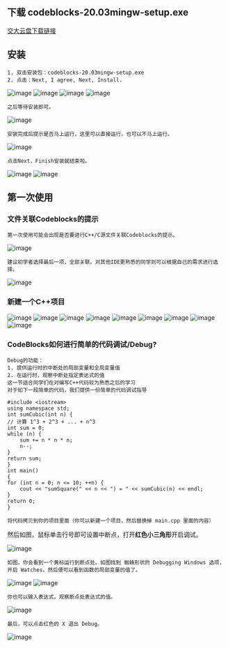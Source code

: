 ## 下载 codeblocks-20.03mingw-setup.exe
[交大云盘下载链接](https://jbox.sjtu.edu.cn/link/view/9f753b5137eb496388b32760df8ee67d)
## 安装
    1. 双击安装包：codeblocks-20.03mingw-setup.exe
    2. 点击：Next, I agree, Next, Install.

![image](https://github.com/longsjtu/FAQ/blob/Programming---ideas-and-methods/Codeblocks%20Installation/images/1.png)
![image](https://github.com/longsjtu/FAQ/blob/Programming---ideas-and-methods/Codeblocks%20Installation/images/2.png)
![image](https://github.com/longsjtu/FAQ/blob/Programming---ideas-and-methods/Codeblocks%20Installation/images/3.png)
![image](https://github.com/longsjtu/FAQ/blob/Programming---ideas-and-methods/Codeblocks%20Installation/images/4.png)

    之后等待安装即可。

![image](https://github.com/longsjtu/FAQ/blob/Programming---ideas-and-methods/Codeblocks%20Installation/images/5.png)

    安装完成后提示是否马上运行，这里可以直接运行，也可以不马上运行。

![image](https://github.com/longsjtu/FAQ/blob/Programming---ideas-and-methods/Codeblocks%20Installation/images/6.png)

    点击Next，Finish安装就结束啦。

![image](https://github.com/longsjtu/FAQ/blob/Programming---ideas-and-methods/Codeblocks%20Installation/images/7.png)
![image](https://github.com/longsjtu/FAQ/blob/Programming---ideas-and-methods/Codeblocks%20Installation/images/8.png)

## 第一次使用
### 文件关联Codeblocks的提示
    第一次使用可能会出现是否要进行C++/C源文件关联Codeblocks的提示。

![image](https://github.com/longsjtu/FAQ/blob/Programming---ideas-and-methods/Codeblocks%20Installation/images/9.png)

    建议初学者选择最后一项，全部关联。对其他IDE更熟悉的同学则可以根据自己的需求进行选择。

![image](https://github.com/longsjtu/FAQ/blob/Programming---ideas-and-methods/Codeblocks%20Installation/images/10.png)

### 新建一个C++项目

![image](https://github.com/longsjtu/FAQ/blob/Programming---ideas-and-methods/Codeblocks%20Installation/images/2-1.png)
![image](https://github.com/longsjtu/FAQ/blob/Programming---ideas-and-methods/Codeblocks%20Installation/images/2-2.png)
![image](https://github.com/longsjtu/FAQ/blob/Programming---ideas-and-methods/Codeblocks%20Installation/images/2-3.png)
![image](https://github.com/longsjtu/FAQ/blob/Programming---ideas-and-methods/Codeblocks%20Installation/images/2-4.png)
![image](https://github.com/longsjtu/FAQ/blob/Programming---ideas-and-methods/Codeblocks%20Installation/images/2-5.png)
![image](https://github.com/longsjtu/FAQ/blob/Programming---ideas-and-methods/Codeblocks%20Installation/images/2-6.png)
![image](https://github.com/longsjtu/FAQ/blob/Programming---ideas-and-methods/Codeblocks%20Installation/images/2-7.png)
![image](https://github.com/longsjtu/FAQ/blob/Programming---ideas-and-methods/Codeblocks%20Installation/images/2-8.png)
![image](https://github.com/longsjtu/FAQ/blob/Programming---ideas-and-methods/Codeblocks%20Installation/images/2-9.png)

### CodeBlocks如何进行简单的代码调试/Debug?
    Debug的功能：
    1. 提供运行时的中断处的局部变量和全局变量值
    2. 在运行时，观察中断处指定表达式的值
    这一节适合同学们在对编写C++代码较为熟悉之后的学习
    对于如下一段简单的代码，我们提供一份简单的代码调试指导
    
    #include <iostream>
    using namespace std;
    int sumCubic(int n) {
    // 计算 1^3 + 2^3 + ... + n^3
    int sum = 0;
    while (n) {
        sum += n * n * n;
        n--;
    }
    return sum;
    }
    int main()
    {
    for (int n = 0; n <= 10; ++n) {
        cout << "sumSquare(" << n << ") = " << sumCubic(n) << endl;
    }
    return 0;
    }

    将代码拷贝到你的项目里面（你可以新建一个项目，然后替换掉 main.cpp 里面的内容）
然后如图，鼠标单击行号即可设置中断点，打开**红色小三角形**开启调试。

![image](https://github.com/longsjtu/FAQ/blob/Programming---ideas-and-methods/Codeblocks%20Installation/images/3-1.png)

    如图，你会看到一个黄标运行到断点处。如图找到 蜘蛛形状的 Debugging Windows 选项，开启 Watches，然后便可以看到函数的局部变量的值了。

![image](https://github.com/longsjtu/FAQ/blob/Programming---ideas-and-methods/Codeblocks%20Installation/images/3-2.png)
![image](https://github.com/longsjtu/FAQ/blob/Programming---ideas-and-methods/Codeblocks%20Installation/images/3-3.png)

    你也可以输入表达式，观察断点处表达式的值。

![image](https://github.com/longsjtu/FAQ/blob/Programming---ideas-and-methods/Codeblocks%20Installation/images/3-4.png)
    
    最后，可以点击红色的 X 退出 Debug。

![image](https://github.com/longsjtu/FAQ/blob/Programming---ideas-and-methods/Codeblocks%20Installation/images/3-5.png)
